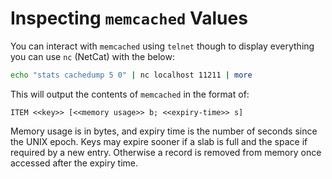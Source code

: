 # Inspecting `memcached` Values

You can interact with `memcached` using `telnet` though to display everything you can use `nc` (NetCat) with the below:

```bash
echo "stats cachedump 5 0" | nc localhost 11211 | more
```

This will output the contents of `memcached` in the format of:

```
ITEM <<key>> [<<memory usage>> b; <<expiry-time>> s]
```

Memory usage is in bytes, and expiry time is the number of seconds since the UNIX epoch. Keys may expire sooner if a slab is full and the space if required by a new entry. Otherwise a record is removed from memory once accessed after the expiry time.
